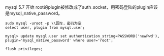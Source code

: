 
mysql 5.7 开始 root的plugin被修改成了auth_socket，用密码登陆的plugin应该是mysql_native_password。
```
sudo mysql -uroot -p \\回车，密码为空
select user, plugin from mysql.user;

mysql> update mysql.user set authentication_string=PASSWORD('newPwd'), plugin='mysql_native_password' where user='root';

flush privileges;
```